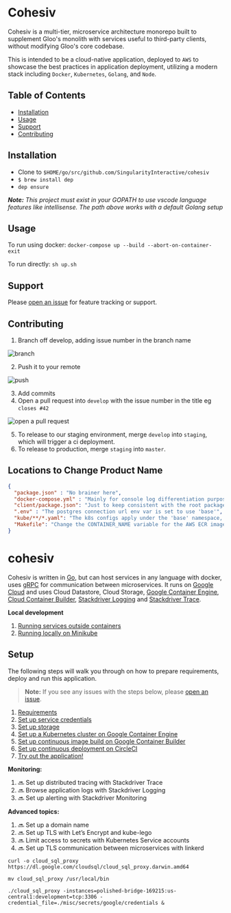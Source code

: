 # Cohesiv

Cohesiv is a multi-tier, microservice architecture monorepo built to supplement Gloo's monolith
with services useful to third-party clients, without modifying Gloo's core codebase.

This is intended to be a cloud-native application, deployed to `AWS` to showcase the best
practices in application deployment, utilizing a modern stack including `Docker`, `Kubernetes`,
 `Golang`, and `Node`.

## Table of Contents

- [Installation](#installation)
- [Usage](#usage)
- [Support](#support)
- [Contributing](#contributing)

## Installation

- Clone to `$HOME/go/src/github.com/SingularityInteractive/cohesiv`
- `$ brew install dep`
- `dep ensure`

*__Note:__ This project must exist in your GOPATH to use vscode language features like intellisense. The path above works with a default Golang setup*

## Usage

To run using docker: `docker-compose up --build --abort-on-container-exit`

To run directly: `sh up.sh`

## Support

Please [open an issue](https://github.com/SingularityInteractive/base/issues/new) for feature tracking or support.

## Contributing

 1. Branch off develop, adding issue number in the branch name

 ![branch](https://s3.amazonaws.com/uploads.intercomcdn.com/i/o/14743103/6b8e946debf9f16748e76893/git-checkout-1.png)

 2. Push it to your remote

  ![push](https://s3.amazonaws.com/uploads.intercomcdn.com/i/o/14743104/7b7e5017ae107b9a2da384d5/git-push-1.png)

 3. Add commits
 4. Open a pull request into `develop` with the issue number in the title eg `closes #42`

  ![open a pull request](https://s3.amazonaws.com/uploads.intercomcdn.com/i/o/14743110/69258075509958bac8288799/merge-pr.png)
 
  5. To release to our staging environment, merge `develop` into `staging`, which will trigger a ci deployment.
  6. To release to production, merge `staging` into `master`. 

  ## Locations to Change Product Name

  ```json
{
    "package.json" : "No brainer here",
    "docker-compose.yml" : "Mainly for console log differentiation purposes here",
    "client/package.json": "Just to keep consistent with the root package.json",
    ".env" : "The postgres connection url env var is set to use 'base'",
    "kube/**/*.yaml": "The k8s configs apply under the 'base' namespace, so all references should be changed.",
    "Makefile": "Change the CONTAINER_NAME variable for the AWS ECR image, and PUBLIC_URL so that it accurately reflects the host"
}
```

# cohesiv




Cohesiv is written in [Go](https://golang.org), but can host services in any language with docker, 
uses [gRPC](https://grpc.io) for communication between microservices. It runs on [Google
Cloud](https://cloud.google.com) and uses Cloud Datastore, Cloud Storage,
[Google Container Engine](https://cloud.google.com/container-engine/), [Cloud
Container Builder](https://cloud.google.com/container-builder/), [Stackdriver
Logging](https://cloud.google.com/logging/) and [Stackdriver
Trace](https://cloud.google.com/trace/).

**Local development**

1. [Running services outside containers](docs/run-directly.md)
1. [Running locally on Minikube](docs/run-minikube.md)

## Setup

The following steps will walk you through on how to prepare requirements, deploy
and run this application.

> **Note:** If you see any issues with the steps below, please [open an
issue](https://github.com/SingularityInteractive/cohesiv/issues/new).

1. [Requirements](docs/requirements.md)
1. [Set up service credentials](docs/set-up-service-credentials.md)
1. [Set up storage](docs/set-up-storage.md)
1. [Set up a Kubernetes cluster on Google Container Engine](docs/set-up-storage.md)
1. [Set up continuous image build on Google Container Builder](docs/set-up-image-build.md)
1. [Set up continuous deployment on CircleCI](docs/set-up-continuous-build.md)
1. [Try out the application!](docs/try-out.md)

**Monitoring:**

1. :soon: Set up distributed tracing with Stackdriver Trace
1. :soon: Browse application logs with Stackdriver Logging
1. :soon: Set up alerting with Stackdriver Monitoring

**Advanced topics:**

1. :soon: Set up a domain name
1. :soon: Set up TLS with Let’s Encrypt and kube-lego
1. :soon: Limit access to secrets with Kubernetes Service accounts
1. :soon: Set up TLS communication between microservices with linkerd

```
curl -o cloud_sql_proxy https://dl.google.com/cloudsql/cloud_sql_proxy.darwin.amd64
```
```
mv cloud_sql_proxy /usr/local/bin
```
```
./cloud_sql_proxy -instances=polished-bridge-169215:us-central1:development=tcp:3306 -credential_file=./misc/secrets/google/credentials &
```
